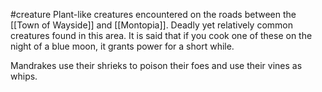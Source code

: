 #creature
Plant-like creatures encountered on the roads between the [[Town of Wayside]] and [[Montopia]]. Deadly yet relatively common creatures found in this area. It is said that if you cook one of these on the night of a blue moon, it grants power for a short while.

Mandrakes use their shrieks to poison their foes and use their vines as whips.
